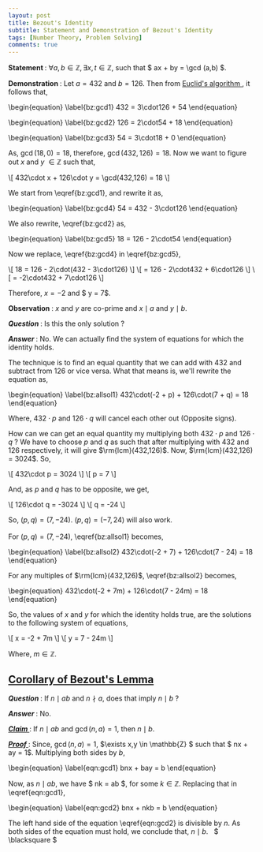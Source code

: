 ```yaml
---
layout: post
title: Bezout's Identity
subtitle: Statement and Demonstration of Bezout's Identity
tags: [Number Theory, Problem Solving]
comments: true
---
```


<b>  Statement </b>: $\forall a,b \in \mathbb{Z}, \exists x,t \in \mathbb{Z}$, such that $ ax + by = \gcd (a,b) $.

<b> Demonstration </b>: Let $a = 432$ and $b = 126$. Then from <a href = "/2020-05-18-why-euclidean-algo-works"> Euclid's algorithm </a>, it follows that, 


\begin{equation}
    \label{bz:gcd1}
    432 = 3\cdot126 + 54 
\end{equation}

\begin{equation}
    \label{bz:gcd2}
    126 = 2\cdot54  + 18
\end{equation}

\begin{equation}
    \label{bz:gcd3}
    54  = 3\cdot18  +  0
\end{equation}


As, $\gcd(18,0) = 18$, therefore, $\gcd(432,126) = 18$. Now we want to figure out $x$ and $y$ $\in \mathbb{Z}$ such that,

\\[ 432\cdot x + 126\cdot y = \gcd(432,126) = 18 \\]

We start from \eqref{bz:gcd1}, and rewrite it as,

\begin{equation}
    \label{bz:gcd4}
    54 = 432 - 3\cdot126
\end{equation}

We also rewrite, \eqref{bz:gcd2} as,

\begin{equation}
    \label{bz:gcd5}
    18 = 126 - 2\cdot54
\end{equation}

Now we replace, \eqref{bz:gcd4} in \eqref{bz:gcd5},

\\[ 18 = 126 - 2\cdot(432 - 3\cdot126) \\]
\\[ = 126 - 2\cdot432 + 6\cdot126 \\]
\\[ = -2\cdot432 + 7\cdot126 \\]

Therefore, $x = -2$ and $ y = 7$.

<b> Observation </b>: $x$ and $y$ are co-prime and $x \mid a$ and $y \mid b$.

<b> <i> Question </i> </b>: Is this the only solution $?$

<b> <i> Answer </i> </b>: No. We can actually find the system of equations for which the identity holds.

The technique is to find an equal quantity that we can add with $432$ and subtract from $126$ or vice versa. What that means is, we'll rewrite the equation as, 

\begin{equation}
    \label{bz:allsol1}
    432\cdot(-2 + p) + 126\cdot(7 + q) = 18
\end{equation}

Where, $432\cdot p$ and $126\cdot q$ will cancel each other out (Opposite signs).

How can we can get an equal quantity my multiplying both $432\cdot p$ and $126\cdot q~?$ We have to choose $p$ and $q$ as such that after multiplying with $432$ and $126$ respectively, it will give $\rm{lcm}(432,126)$. Now, $\rm{lcm}(432,126) = 3024$. So,

\\[ 432\cdot p = 3024 \\]
\\[ p = 7 \\]

And, as $p$ and $q$ has to be opposite, we get,

\\[ 126\cdot q = -3024 \\]
\\[ q = -24 \\]

So, $(p,q) = (7,-24)$. $(p,q) = (-7,24)$ will also work. <br> <br> For $(p,q) = (7,-24)$, \eqref{bz:allsol1} becomes,

\begin{equation}
    \label{bz:allsol2}
    432\cdot(-2 + 7) + 126\cdot(7 - 24) = 18
\end{equation}

For any multiples of $\rm{lcm}(432,126)$, \eqref{bz:allsol2} becomes,

\begin{equation}
    432\cdot(-2 + 7m) + 126\cdot(7 - 24m) = 18
\end{equation}

So, the values of $x$ and $y$ for which the identity holds true, are the solutions to the following system of equations,

\\[ x = -2 + 7m \\]
\\[ y = 7 - 24m \\]

Where, $m \in \mathbb{Z}$.

<h2> <u> Corollary of Bezout's Lemma </u> </h2>

<b> <i> Question </i> </b>: If $n \mid ab$ and $n \nmid a$, does that imply $n \mid b ~?$ 

<b> <i> Answer </i> </b>: No.

<b> <i>  <u> Claim </u> </i> </b>: If $n \mid ab$ and $\gcd(n,a) = 1$, then $n \mid b$.

<b> <i> <u> Proof </u> </i> </b>: Since, $\gcd(n,a) = 1$, $\exists x,y \in \mathbb{Z} $ such that $ nx + ay = 1$. Multiplying both sides by $b$,

\begin{equation}
\label{eqn:gcd1}
bnx + bay = b 
\end{equation}

Now, as $n \mid ab$, we have $ nk = ab $, for some $k \in \mathbb{Z}$. Replacing that in \eqref{eqn:gcd1},

\begin{equation}
\label{eqn:gcd2}
bnx + nkb = b 
\end{equation}

The left hand side of the equation \eqref{eqn:gcd2} is divisible by $n$. As both sides of the equation must hold, we conclude that, $n \mid b$. &nbsp; $ \blacksquare $